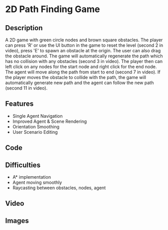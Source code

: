 # 2D Path Finding Game

## Description
A 2D game with green circle nodes and brown square obstacles. The player can press 'R' or use the UI button in the game to reset the level (second 2 in video), press 'E' to spawn an obstacle at the origin. The user can also drag the obstacle around. The game will automatically regenerate the path which has no collision with any obstacles (second 3 in video). The player then can left click on any nodes for the start node and right click for the end node. The agent will move along the path from start to end (second 7 in video). If the player moves the obstacle to collide with the path, the game will automatically generate new path and the agent can follow the new path (second 11 in video).

## Features
- Single Agent Navigation
- Improved Agent & Scene Rendering 
- Orientation Smoothing
- User Scenario Editing

## Code

## Difficulties
- A* implementation
- Agent moving smoothly
- Raycasting between obstacles, nodes, agent

## Video


## Images
